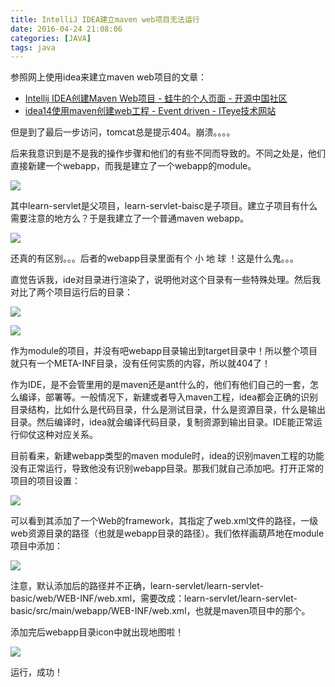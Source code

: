 ```yaml
---
title: IntelliJ IDEA建立maven web项目无法运行
date: 2016-04-24 21:08:06
categories: [JAVA]
tags: java
---
```


参照网上使用idea来建立maven web项目的文章：

- [Intellij IDEA创建Maven Web项目 - 蛙牛的个人页面 - 开源中国社区](http://my.oschina.net/lujianing/blog/266172)
- [idea14使用maven创建web工程 - Event driven - ITeye技术网站](http://geeksun.iteye.com/blog/2179658)

但是到了最后一步访问，tomcat总是提示404。崩溃。。。。

<!-- more -->

后来我意识到是不是我的操作步骤和他们的有些不同而导致的。不同之处是，他们直接新建一个webapp，而我是建立了一个webapp的module。

![](img/java/idea-maven-webapp/1.png)

其中learn-servlet是父项目，learn-servlet-baisc是子项目。建立子项目有什么需要注意的地方么？于是我建立了一个普通maven webapp。

![](img/java/idea-maven-webapp/2.png)

还真的有区别。。。后者的webapp目录里面有个 小 地 球 ！这是什么鬼。。。

直觉告诉我，ide对目录进行渲染了，说明他对这个目录有一些特殊处理。然后我对比了两个项目运行后的目录：

![](img/java/idea-maven-webapp/3.png)

![](img/java/idea-maven-webapp/4.png)

作为module的项目，并没有吧webapp目录输出到target目录中！所以整个项目就只有一个META-INF目录，没有任何实质的内容，所以就404了！

作为IDE，是不会管里用的是maven还是ant什么的，他们有他们自己的一套，怎么编译，部署等。一般情况下，新建或者导入maven工程，idea都会正确的识别目录结构，比如什么是代码目录，什么是测试目录，什么是资源目录，什么是输出目录。然后编译时，idea就会编译代码目录，复制资源到输出目录。IDE能正常运行仰仗这种对应关系。

目前看来，新建webapp类型的maven module时，idea的识别maven工程的功能没有正常运行，导致他没有识别webapp目录。那我们就自己添加吧。打开正常的项目的项目设置：

![](img/java/idea-maven-webapp/5.png)

可以看到其添加了一个Web的framework，其指定了web.xml文件的路径，一级web资源目录的路径（也就是webapp目录的路径）。我们依样画葫芦地在module项目中添加：

![](img/java/idea-maven-webapp/6.png)

注意，默认添加后的路径并不正确，learn-servlet/learn-servlet-basic/web/WEB-INF/web.xml，需要改成：learn-servlet/learn-servlet-basic/src/main/webapp/WEB-INF/web.xml，也就是maven项目中的那个。

添加完后webapp目录icon中就出现地图啦！

![](img/java/idea-maven-webapp/7.png)

运行，成功！


